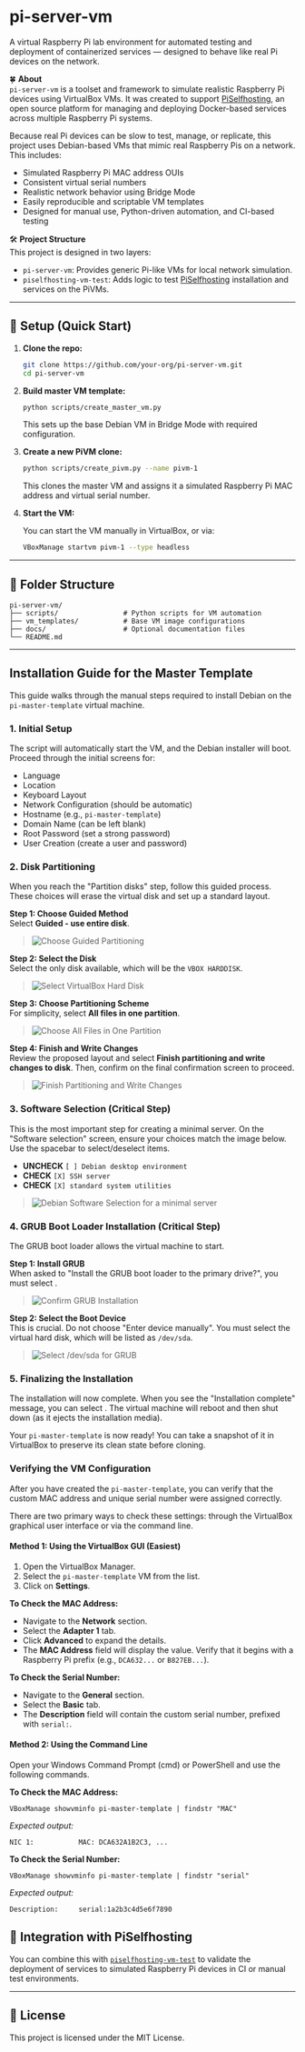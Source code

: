 # pi-server-vm

A virtual Raspberry Pi lab environment for automated testing and deployment of containerized services — designed to behave like real Pi devices on the network.

🍀 **About**  
`pi-server-vm` is a toolset and framework to simulate realistic Raspberry Pi devices using VirtualBox VMs. It was created to support [PiSelfhosting](https://github.com/hvhoek/piselfhosting), an open source platform for managing and deploying Docker-based services across multiple Raspberry Pi systems.

Because real Pi devices can be slow to test, manage, or replicate, this project uses Debian-based VMs that mimic real Raspberry Pis on a network. This includes:

- Simulated Raspberry Pi MAC address OUIs  
- Consistent virtual serial numbers  
- Realistic network behavior using Bridge Mode  
- Easily reproducible and scriptable VM templates  
- Designed for manual use, Python-driven automation, and CI-based testing  

🛠️ **Project Structure**  
This project is designed in two layers:

- `pi-server-vm`: Provides generic Pi-like VMs for local network simulation.  
- `piselfhosting-vm-test`: Adds logic to test [PiSelfhosting](https://github.com/hvhoek/piselfhosting) installation and services on the PiVMs.

---

## 🚀 Setup (Quick Start)

1. **Clone the repo:**

   ```bash
   git clone https://github.com/your-org/pi-server-vm.git
   cd pi-server-vm
   ```

2. **Build master VM template:**

   ```bash
   python scripts/create_master_vm.py
   ```

   This sets up the base Debian VM in Bridge Mode with required configuration.

3. **Create a new PiVM clone:**

   ```bash
   python scripts/create_pivm.py --name pivm-1
   ```

   This clones the master VM and assigns it a simulated Raspberry Pi MAC address and virtual serial number.

4. **Start the VM:**

   You can start the VM manually in VirtualBox, or via:

   ```bash
   VBoxManage startvm pivm-1 --type headless
   ```

---

## 📁 Folder Structure

```
pi-server-vm/
├── scripts/                # Python scripts for VM automation
├── vm_templates/           # Base VM image configurations
├── docs/                   # Optional documentation files
└── README.md
```

---
## Installation Guide for the Master Template

This guide walks through the manual steps required to install Debian on the `pi-master-template` virtual machine.

### 1. Initial Setup

The script will automatically start the VM, and the Debian installer will boot. Proceed through the initial screens for:
- Language
- Location
- Keyboard Layout
- Network Configuration (should be automatic)
- Hostname (e.g., `pi-master-template`)
- Domain Name (can be left blank)
- Root Password (set a strong password)
- User Creation (create a user and password)

### 2. Disk Partitioning

When you reach the "Partition disks" step, follow this guided process. These choices will erase the virtual disk and set up a standard layout.

**Step 1: Choose Guided Method**  
Select **Guided - use entire disk**.
> ![Choose Guided Partitioning](docs/images/VirtualBox_pi-master-template-partition-disks.png)

**Step 2: Select the Disk**  
Select the only disk available, which will be the `VBOX HARDDISK`.
> ![Select VirtualBox Hard Disk](docs/images/VirtualBox_pi-master-template-partition-disks-2.png)

**Step 3: Choose Partitioning Scheme**  
For simplicity, select **All files in one partition**.
> ![Choose All Files in One Partition](docs/images/VirtualBox_pi-master-template-partition-disks-3.png)

**Step 4: Finish and Write Changes**  
Review the proposed layout and select **Finish partitioning and write changes to disk**. Then, confirm **<Yes>** on the final confirmation screen to proceed.
> ![Finish Partitioning and Write Changes](docs/images/VirtualBox_pi-master-template-partition-disks-4.png)

### 3. Software Selection (Critical Step)

This is the most important step for creating a minimal server. On the "Software selection" screen, ensure your choices match the image below. Use the spacebar to select/deselect items.

- **UNCHECK** `[ ] Debian desktop environment`
- **CHECK** `[X] SSH server`
- **CHECK** `[X] standard system utilities`

> ![Debian Software Selection for a minimal server](docs/images/VirtualBox_pi-master-template-software-selection.png)

### 4. GRUB Boot Loader Installation (Critical Step)

The GRUB boot loader allows the virtual machine to start.

**Step 1: Install GRUB**  
When asked to "Install the GRUB boot loader to the primary drive?", you must select **<Yes>**.
> ![Confirm GRUB Installation](docs/images/VirtualBox_pi-master-template-configure-grub-pc.png)

**Step 2: Select the Boot Device**  
This is crucial. Do not choose "Enter device manually". You must select the virtual hard disk, which will be listed as `/dev/sda`.
> ![Select /dev/sda for GRUB](docs/images/VirtualBox_pi-master-template-configure-grub-pc-3.png)

### 5. Finalizing the Installation

The installation will now complete. When you see the "Installation complete" message, you can select **<Continue>**. The virtual machine will reboot and then shut down (as it ejects the installation media).

Your `pi-master-template` is now ready! You can take a snapshot of it in VirtualBox to preserve its clean state before cloning.

### Verifying the VM Configuration

After you have created the `pi-master-template`, you can verify that the custom MAC address and unique serial number were assigned correctly.

There are two primary ways to check these settings: through the VirtualBox graphical user interface or via the command line.

#### Method 1: Using the VirtualBox GUI (Easiest)

1.  Open the VirtualBox Manager.
2.  Select the `pi-master-template` VM from the list.
3.  Click on **Settings**.

**To Check the MAC Address:**
- Navigate to the **Network** section.
- Select the **Adapter 1** tab.
- Click **Advanced** to expand the details.
- The **MAC Address** field will display the value. Verify that it begins with a Raspberry Pi prefix (e.g., `DCA632...` or `B827EB...`).

**To Check the Serial Number:**
- Navigate to the **General** section.
- Select the **Basic** tab.
- The **Description** field will contain the custom serial number, prefixed with `serial:`.

#### Method 2: Using the Command Line

Open your Windows Command Prompt (cmd) or PowerShell and use the following commands.

**To Check the MAC Address:**

    VBoxManage showvminfo pi-master-template | findstr "MAC"

*Expected output:*

    NIC 1:           MAC: DCA632A1B2C3, ...

**To Check the Serial Number:**

    VBoxManage showvminfo pi-master-template | findstr "serial"

*Expected output:*

    Description:     serial:1a2b3c4d5e6f7890
## 🧪 Integration with PiSelfhosting

You can combine this with [`piselfhosting-vm-test`](https://github.com/your-org/piselfhosting-vm-test) to validate the deployment of services to simulated Raspberry Pi devices in CI or manual test environments.

---

## 📜 License

This project is licensed under the MIT License.
